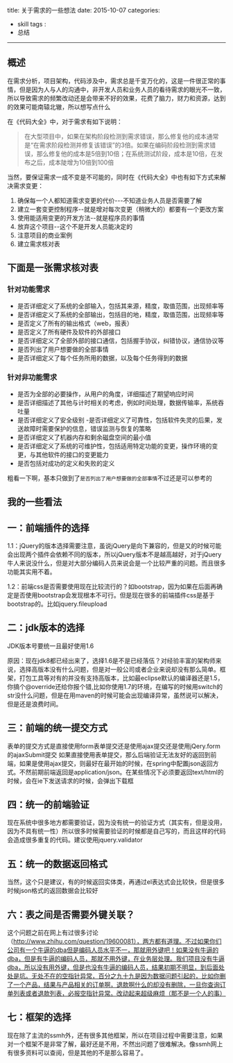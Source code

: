 title: 关于需求的一些想法
date: 2015-10-07
categories: 
  - skill
tags : 
  - 总结
---

## 概述 
在需求分析，项目架构，代码涉及中，需求总是千变万化的，这是一件很正常的事情，但是因为人与人的沟通中，非开发人员和业务人员的看待需求的眼光不一致，所以导致需求的频繁改动还是会带来不好的效果，花费了脑力，财力和资源，达到的效果可能南辕北辙，所以想写点什么

在《代码大全》中，对于需求有如下说明：

> 在大型项目中，如果在架构阶段检测到需求错误，那么修复他的成本通常是“在需求阶段检测并修复该错误”的3倍。如果在编码阶段检测到需求错误，那么修复他的成本是5倍到10倍；在系统测试阶段，成本是10倍，在发布之后，成本陡增为10倍到100倍

当然，要保证需求一成不变是不可能的，同时在《代码大全》中也有如下方式来解决需求变更：

1. 确保每一个人都知道需求变更的代价---不知道业务人员是否需要了解
2. 建立一套变更控制程序--就是增对每次变更（稍微大的）都要有一个更改方案
3. 使用能适用变更的开发方法--就是程序员的事情
4. 放弃这个项目--这个不是开发人员能决定的
5. 注意项目的商业案例
6. 建立需求核对表

## 下面是一张需求核对表

### 针对功能需求

- 是否详细定义了系统的全部输入，包括其来源，精度，取值范围，出现频率等
- 是否详细定义了系统的全部输出，包括目的地，精度，取值范围，出现频率等
- 是否定义了所有的输出格式（web，报表）
- 是否定义了所有硬件及软件的外部接口
- 是否详细定义了全部外部的接口通信，包括握手协议，纠错协议，通信协议等
- 是否列出了用户想要做的全部事情
- 是否详细定义了每个任务所用的数据，以及每个任务得到的数据

### 针对非功能需求

- 是否为全部的必要操作，从用户的角度，详细描述了期望响应时间
- 是否详细描述了其他与计时相关的考虑，例如时间处理，数据传输率，系统吞吐量
- 是否详细定义了安全级别
-是否详细定义了可靠性，包括软件失灵的后果，发送故障时需要保护的信息，错误监测与恢复的策略
- 是否详细定义了机器内存和剩余磁盘空间的最小值
- 是否详细定义了系统的可维护性，包括适用特定功能的变更，操作环境的变更，与其他软件的接口的变更能力
- 是否包括对成功的定义和失败的定义

粗看一下啊，基本只做到了```是否列出了用户想要做的全部事情```不过还是可以参考的

## 我的一些看法

## 一：前端插件的选择

1.1：jQuery的版本选择需要注意，虽说jQuery是向下兼容的，但是又的时候可能会出现两个插件会依赖不同的版本，所以jQuery版本不是越高越好，对于jQuery牛人来说没什么，但是对大部分编码人员来说会是一个比较严重的问题。而且很多功能其实用不着。

1.2：前端css是否需要使用现在比较流行的？如bootstrap，因为如果在后面再确定是否使用bootstrap会发现根本不可行。但是现在很多的前端插件css是基于bootstrap的。比如jquery.fileupload

## 二：jdk版本的选择

JDK版本号要统一且最好使用1.6

原因：现在jdk8都已经出来了，选择1.6是不是已经落伍？对经验丰富的架构师来说，选择高版本没有什么问题，但是对一般公司或者企业来说却没有那么简单。框架，打包工具等对有的并没有支持高版本，比如最eclipse默认的编译器还是1.5，你搞个@override还给你报个错,比如你使用1.7的环境，在编写的时候用switch的str没什么问题，但是在用maven的时候可能会出现编译异常，虽然说可以解决，但是还是浪费时间。

## 三：前端的统一提交方式

表单的提交方式是直接使用form表单提交还是使用ajax提交还是使用jQery.form的ajaxSubmit提交 如果直接使用表单提交，那么后端验证无法友好的返回到前端，如果是使用ajax提交，则最好在最开始的时候，在spring中配置json返回方式。不然前期前端返回是application/json。在某些情况下必须要返回text/html的时候，会在ie下发送请求的时候，会弹出下载框

## 四：统一的前端验证

现在系统中很多地方都需要验证，因为没有统一的验证方式（其实有，但是没用，因为不具有统一性）所以很多时候需要验证的时候都是自己写的，而且这样的代码会造成很多重复的代码。建议使用jquery.validator

## 五：统一的数据返回格式

当然，这个只是建议，有的时候返回实体类，再通过el表达式会比较快，但是很多时候json格式的返回数据会比较好

## 六：表之间是否需要外键关联？
     
这个问题之前在网上有过很多讨论（http://www.zhihu.com/question/19600081），两方都有道理。不过如果你们公司有一个牛逼的dba但是编码人员水平不一，那就用外键吧！如果没有牛逼的dba，但是有牛逼的编码人员，那就不用外键，在业务层处理。我们项目没有牛逼dba，所以没有用外键，但是也没有牛逼的编码人员，结果初期不明显，到后面处处是坑。无处不在的空指针异常，百分之九十九是因为数据问题引起的，比如你删了一个产品，结果与产品相关的订单啊，退款啊什么的却没有删除，一旦你查询订单列表或者退款列表，必报空指针异常。改动起来超级麻烦（那不是一个人的事）

## 七：框架的选择

现在除了主流的ssmh外，还有很多其他框架，所以在项目过程中需要注意，如果对一个框架不是非常了解，最好还是不用，不然出问题了很难解决。像ssmh网上有很多资料可以查阅，但是其他的不是那么容易了。





